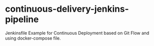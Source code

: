 # continuous-delivery-jenkins-pipeline
Jenkinsfile Example for Continuous Deployment based on Git Flow and using docker-compose file.
